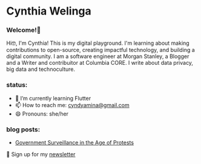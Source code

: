 <!--**CynthiaWelinga/CynthiaWelinga** is a ✨ _special_ ✨ repository because its `README.md` (this file) appears on your GitHub profile.-->

# Cynthia Welinga

### Welcome!👋

Hi🤓, I'm Cynthia! This is my digital playground. I'm learning about making contributions to open-source, creating impactful technology, and building a digital community. I am a software engineer at Morgan Stanley, a Blogger and a Writer and contribuitor at Columbia CORE. I write about data privacy, big data and technoculture.

### status: 
- 🌱 I’m currently learning Flutter
- 📫 How to reach me: cyndyamina@gmail.com
- 😄 Pronouns: she/her

### blog posts:
- <a href="https://cynthiawelinga.com/218-2/">Government Surveillance in the Age of Protests</a>


💌 Sign up for my <a href="https://cynthiawelinga.com/subscribe/">newsletter</a>

